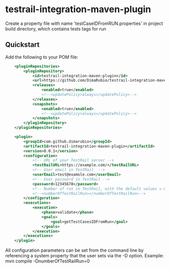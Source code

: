 testrail-integration-maven-plugin
============================

Create a property file with name 'testCaseIDFromRUN.properties' in project build directory, which contains tests tags for run

Quickstart
----------

Add the following to your POM file:
```xml
    <pluginRepositories>
        <pluginRepository>
            <id>testrail-integration-maven-plugin</id>
            <url>https://github.com/DimaRubio/testrail-integration-maven-plugin/raw/mvn-repo/</url>
            <releases>
                <enabled>true</enabled>
                <!--<updatePolicy>always</updatePolicy>-->
            </releases>
            <snapshots>
                <enabled>true</enabled>
                <!--<updatePolicy>always</updatePolicy>-->
            </snapshots>
        </pluginRepository>
    </pluginRepositories>
```  
```xml
    <plugin>
        <groupId>com.github.dimarubio</groupId>
        <artifactId>testrail-integration-maven-plugin</artifactId>
        <version>0.0.1</version>
        <configuration>
            <!-- URL of your TestRail server -->
            <testRailURL>https://example.com/</testRailURL>
            <!-- User email in TestRail  -->
            <userEmail>test@examole.com</userEmail>
            <!-- User password in TestRail -->
            <password>12345678</password>
            <!-- Number of run in TestRail, with the default values = 0 -->
            <!--<numberOfTestRailRun></numberOfTestRailRun>-->
        </configuration>
        <executions>
            <execution>
                <phase>validate</phase>
                <goals>
                    <goal>getTestCasesIDFromRun</goal>
                </goals>
            </execution>
        </executions>
    </plugin>
```
All configuration parameters can be set from the command line by referencing a system property that the user sets via the -D option.
Example: mvn compile -DnumberOfTestRailRun=0

